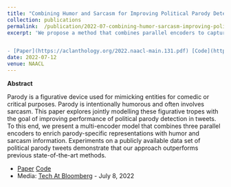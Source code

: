 ```yaml
---
title: "Combining Humor and Sarcasm for Improving Political Parody Detection"
collection: publications
permalink:  /publication/2022-07-combining-humor-sarcasm-improving-political-parody-detection
excerpt: 'We propose a method that combines parallel encoders to capture parody, humor, and sarcasm-specific representations from input sequences, which outperforms previous state-of-the-art models for parody detection.


- [Paper](https://aclanthology.org/2022.naacl-main.131.pdf) [Code](https://github.com/iamoscar1/Multi_Encoder_Model_for_Political_Parody_Prediction) '
date: 2022-07-12
venue: NAACL
---
```


**Abstract**

Parody is a figurative device used for mimicking entities for comedic or critical purposes. Parody is intentionally humorous and often involves sarcasm. This paper explores jointly modelling these figurative tropes with the goal of improving performance of political parody detection in tweets. To this end, we present a multi-encoder model that combines three parallel encoders to enrich parody-specific representations with humor and sarcasm information. Experiments on a publicly available data set of political parody tweets demonstrate that our approach outperforms previous state-of-the-art methods.


- [Paper](https://aclanthology.org/2022.naacl-main.131.pdf) [Code](https://github.com/iamoscar1/Multi_Encoder_Model_for_Political_Parody_Prediction)
- Media: [Tech At Bloomberg](https://www.bloomberg.com/company/stories/bloomberg-publishes-3-ai-papers-naacl-2022/) - July 8, 2022

